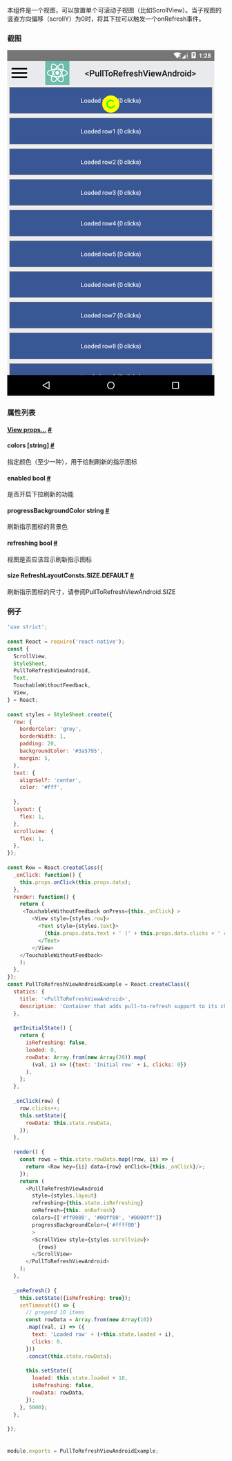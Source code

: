 本组件是一个视图，可以放置单个可滚动子视图（比如ScrollView）。当子视图的竖直方向偏移（scrollY）为0时，将其下拉可以触发一个onRefresh事件。

### 截图
![](../img/components/pulltorefreshviewandroid.png)

### 属性列表

<div class="props">
    <div class="prop"><h4 class="propTitle"><a class="anchor" name="view"></a><a href="view.html#props">View
        props...</a> <a class="hash-link" href="#view">#</a></h4></div>
    <div class="prop"><h4 class="propTitle"><a class="anchor" name="colors"></a>colors <span
            class="propType">[string]</span> <a class="hash-link" href="#colors">#</a></h4>
        <div><p>指定颜色（至少一种），用于绘制刷新的指示图标</p></div>
    </div>
    <div class="prop"><h4 class="propTitle"><a class="anchor" name="enabled"></a>enabled <span
            class="propType">bool</span> <a class="hash-link" href="#enabled">#</a></h4>
        <div><p>是否开启下拉刷新的功能</p></div>
    </div>
    <div class="prop"><h4 class="propTitle"><a class="anchor" name="progressbackgroundcolor"></a>progressBackgroundColor
        <span class="propType">string</span> <a class="hash-link" href="#progressbackgroundcolor">#</a></h4>
        <div><p>刷新指示图标的背景色</p></div>
    </div>
    <div class="prop"><h4 class="propTitle"><a class="anchor" name="refreshing"></a>refreshing <span class="propType">bool</span>
        <a class="hash-link" href="#refreshing">#</a></h4>
        <div><p>视图是否应该显示刷新指示图标</p></div>
    </div>
    <div class="prop"><h4 class="propTitle"><a class="anchor" name="size"></a>size <span class="propType">RefreshLayoutConsts.SIZE.DEFAULT</span>
        <a class="hash-link" href="#size">#</a></h4>
        <div><p>刷新指示图标的尺寸，请参阅PullToRefreshViewAndroid.SIZE</p></div>
    </div>
</div>

### 例子
```javascript
'use strict';

const React = require('react-native');
const {
  ScrollView,
  StyleSheet,
  PullToRefreshViewAndroid,
  Text,
  TouchableWithoutFeedback,
  View,
} = React;

const styles = StyleSheet.create({
  row: {
    borderColor: 'grey',
    borderWidth: 1,
    padding: 20,
    backgroundColor: '#3a5795',
    margin: 5,
  },
  text: {
    alignSelf: 'center',
    color: '#fff',

  },
  layout: {
    flex: 1,
  },
  scrollview: {
    flex: 1,
  },
});

const Row = React.createClass({
  _onClick: function() {
    this.props.onClick(this.props.data);
  },
  render: function() {
    return (
     <TouchableWithoutFeedback onPress={this._onClick} >
        <View style={styles.row}>
          <Text style={styles.text}>
            {this.props.data.text + ' (' + this.props.data.clicks + ' clicks)'}
          </Text>
        </View>
    </TouchableWithoutFeedback>
    );
  },
});
const PullToRefreshViewAndroidExample = React.createClass({
  statics: {
    title: '<PullToRefreshViewAndroid>',
    description: 'Container that adds pull-to-refresh support to its child view.'
  },

  getInitialState() {
    return {
      isRefreshing: false,
      loaded: 0,
      rowData: Array.from(new Array(20)).map(
        (val, i) => ({text: 'Initial row' + i, clicks: 0})
      ),
    };
  },

  _onClick(row) {
    row.clicks++;
    this.setState({
      rowData: this.state.rowData,
    });
  },

  render() {
    const rows = this.state.rowData.map((row, ii) => {
      return <Row key={ii} data={row} onClick={this._onClick}/>;
    });
    return (
      <PullToRefreshViewAndroid
        style={styles.layout}
        refreshing={this.state.isRefreshing}
        onRefresh={this._onRefresh}
        colors={['#ff0000', '#00ff00', '#0000ff']}
        progressBackgroundColor={'#ffff00'}
        >
        <ScrollView style={styles.scrollview}>
          {rows}
        </ScrollView>
      </PullToRefreshViewAndroid>
    );
  },

  _onRefresh() {
    this.setState({isRefreshing: true});
    setTimeout(() => {
      // prepend 10 items
      const rowData = Array.from(new Array(10))
      .map((val, i) => ({
        text: 'Loaded row' + (+this.state.loaded + i),
        clicks: 0,
      }))
      .concat(this.state.rowData);

      this.setState({
        loaded: this.state.loaded + 10,
        isRefreshing: false,
        rowData: rowData,
      });
    }, 5000);
  },

});


module.exports = PullToRefreshViewAndroidExample;

```

